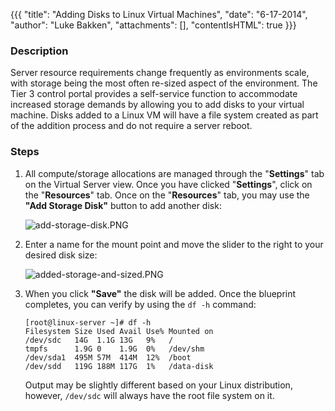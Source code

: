 {{{
  "title": "Adding Disks to Linux Virtual Machines",
  "date": "6-17-2014",
  "author": "Luke Bakken",
  "attachments": [],
  "contentIsHTML": true
}}}

<h3>Description</h3>

<p>Server resource requirements change frequently as environments scale, with storage being the most often re-sized aspect of the environment. The Tier 3 control portal provides a self-service function to accommodate increased storage demands by allowing you to add disks to your virtual machine. Disks added to a Linux VM will have a file system created as part of the addition process and do not require a server reboot.</p>

<h3>Steps</h3>

<ol>
  <li><p>All compute/storage allocations are managed through the "<strong>Settings</strong>" tab on the Virtual Server view. Once you have clicked "<strong>Settings</strong>", click on the "<strong>Resources</strong>" tab. Once on the "<strong>Resources</strong>" tab, you may use the <strong>"Add Storage Disk"</strong> button to add another disk:</p>
  <p><img src="https://t3n.zendesk.com/attachments/token/bli847kch9laoth/?name=add-storage-disk.PNG" alt="add-storage-disk.PNG" />
  </p>
  </li>
  <li>
  <p>Enter a name for the mount point and move the slider to the right to your desired disk size:</p>
  <p><img src="https://t3n.zendesk.com/attachments/token/elc7wcjvwcv5wie/?name=added-storage-and-sized.PNG" alt="added-storage-and-sized.PNG" />
  </p>
  </li>
  <li>
  <p>When you click <strong>"Save"</strong> the disk will be added. Once the blueprint completes, you can verify by using the <code>df -h</code> command:</p>
  <code>[root@linux-server ~]# df -h<br />Filesystem Size Used Avail Use% Mounted on<br />/dev/sdc   14G  1.1G 13G   9%   /<br />tmpfs      1.9G 0    1.9G  0%   /dev/shm<br />/dev/sda1  495M 57M  414M  12%  /boot<br />/dev/sdd   119G 188M 117G  1%   /data-disk</code>
  <p>Output may be slightly different based on your Linux distribution, however, <code>/dev/sdc</code> will always have the root file system on it.</p>
  </li>
</ol>
